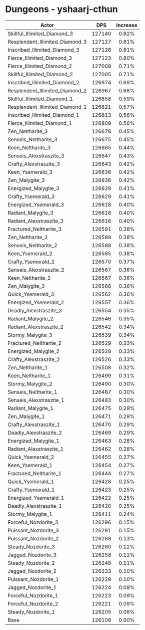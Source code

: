 # Dungeons - yshaarj-cthun
| Actor | DPS | Increase |
|---|:---:|:---:|
|Skillful_Illimited_Diamond_3|127140|0.82%|
|Resplendent_Illimited_Diamond_3|127127|0.81%|
|Inscribed_Illimited_Diamond_3|127126|0.81%|
|Fierce_Illimited_Diamond_3|127123|0.80%|
|Fierce_Illimited_Diamond_2|127009|0.71%|
|Skillful_Illimited_Diamond_2|127005|0.71%|
|Inscribed_Illimited_Diamond_2|126974|0.69%|
|Resplendent_Illimited_Diamond_2|126967|0.68%|
|Skillful_Illimited_Diamond_1|126858|0.59%|
|Resplendent_Illimited_Diamond_1|126821|0.57%|
|Inscribed_Illimited_Diamond_1|126813|0.56%|
|Fierce_Illimited_Diamond_1|126809|0.56%|
|Zen_Neltharite_3|126678|0.45%|
|Senseis_Neltharite_3|126675|0.45%|
|Keen_Neltharite_3|126665|0.44%|
|Senseis_Alexstraszite_3|126647|0.43%|
|Crafty_Alexstraszite_3|126643|0.42%|
|Keen_Ysemerald_3|126636|0.42%|
|Zen_Malygite_3|126636|0.42%|
|Energized_Malygite_3|126629|0.41%|
|Crafty_Ysemerald_3|126629|0.41%|
|Energized_Ysemerald_3|126618|0.40%|
|Radiant_Malygite_3|126618|0.40%|
|Radiant_Alexstraszite_3|126616|0.40%|
|Fractured_Neltharite_3|126591|0.38%|
|Zen_Neltharite_2|126589|0.38%|
|Senseis_Neltharite_2|126588|0.38%|
|Keen_Ysemerald_2|126585|0.38%|
|Crafty_Ysemerald_2|126570|0.37%|
|Senseis_Alexstraszite_2|126567|0.36%|
|Keen_Neltharite_2|126567|0.36%|
|Zen_Malygite_2|126566|0.36%|
|Quick_Ysemerald_3|126562|0.36%|
|Energized_Ysemerald_2|126557|0.36%|
|Deadly_Alexstraszite_3|126554|0.35%|
|Radiant_Malygite_2|126546|0.35%|
|Radiant_Alexstraszite_2|126542|0.34%|
|Stormy_Malygite_3|126539|0.34%|
|Fractured_Neltharite_2|126529|0.33%|
|Energized_Malygite_2|126528|0.33%|
|Crafty_Alexstraszite_2|126526|0.33%|
|Zen_Neltharite_1|126508|0.32%|
|Keen_Neltharite_1|126499|0.31%|
|Stormy_Malygite_2|126490|0.30%|
|Senseis_Neltharite_1|126487|0.30%|
|Senseis_Alexstraszite_1|126483|0.30%|
|Radiant_Malygite_1|126475|0.29%|
|Zen_Malygite_1|126471|0.29%|
|Crafty_Alexstraszite_1|126470|0.29%|
|Deadly_Alexstraszite_2|126469|0.29%|
|Energized_Malygite_1|126463|0.28%|
|Radiant_Alexstraszite_1|126462|0.28%|
|Quick_Ysemerald_2|126455|0.27%|
|Keen_Ysemerald_1|126454|0.27%|
|Fractured_Neltharite_1|126444|0.27%|
|Quick_Ysemerald_1|126428|0.25%|
|Crafty_Ysemerald_1|126423|0.25%|
|Energized_Ysemerald_1|126422|0.25%|
|Deadly_Alexstraszite_1|126420|0.25%|
|Stormy_Malygite_1|126411|0.24%|
|Forceful_Nozdorite_3|126296|0.15%|
|Puissant_Nozdorite_3|126291|0.15%|
|Puissant_Nozdorite_2|126268|0.13%|
|Steady_Nozdorite_3|126260|0.12%|
|Jagged_Nozdorite_3|126258|0.12%|
|Steady_Nozdorite_2|126248|0.11%|
|Jagged_Nozdorite_2|126233|0.10%|
|Puissant_Nozdorite_1|126229|0.10%|
|Jagged_Nozdorite_1|126224|0.09%|
|Forceful_Nozdorite_1|126223|0.09%|
|Forceful_Nozdorite_2|126221|0.09%|
|Steady_Nozdorite_1|126205|0.08%|
|Base|126108|0.00%|
